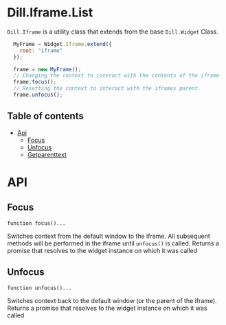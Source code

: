 Dill.Iframe.List
===========

`Dill.Iframe` is a utility class that extends from the base `Dill.Widget` Class.

```js
  MyFrame = Widget.Iframe.extend({
    root: "iframe"
  });

  frame = new MyFrame();
  // Changing the context to interact with the contents of the iframe
  frame.focus();
  // Resetting the context to interact with the iframes parent.
  frame.unfocus();
```

## Table of contents
  * [Api](#api)
    * [Focus](#focus)
    * [Unfocus](#unfocus)
    * [Getparenttext](#getParentText)

# API

## Focus

  `function focus()...`

  Switches context from the default window to the iframe. All subsequent methods will be performed in the iframe until `unfocus()` is called.
  Returns a promise that resolves to the widget instance on which it was called

## Unfocus

  `function unfocus()...`

  Switches context back to the default window (or the parent of the iframe).
  Returns a promise that resolves to the widget instance on which it was called

